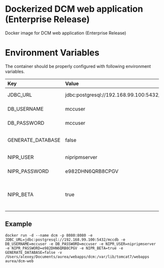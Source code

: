# Dockerized DCM web application (Enterprise Release)
Docker image for DCM web application (Enterprise Release)

# Environment Variables
The container should be properly configured with following environment variables.

Key | Value | Description
:-- | :-- | :-- 
JDBC_URL | jdbc:postgresql://192.168.99.100:5432/mccdb | JDBC connection string.
DB_USERNAME | mccuser | Database user name.
DB_PASSWORD | mccuser | Database password.
GENERATE_DATABASE | false | Re-create the db specified in the JDBC_URL or not.
NIPR_USER | nipripmserver | NIPR PDB user name.
NIPR_PASSWORD | e982DHN6QRB8CPGV | NIPR PDB password.
NIPR_BETA | true | Use pdb-services-beta.nipr.com instead of pdb-services.nipr.com.

## Example
```
docker run -d --name dcm -p 8080:8080 -e JDBC_URL=jdbc:postgresql://192.168.99.100:5432/mccdb -e DB_USERNAME=mccuser -e DB_PASSWORD=mccuser -e NIPR_USER=nipripmserver -e NIPR_PASSWORD=e982DHN6QRB8CPGV -e NIPR_BETA=true -e GENERATE_DATABASE=false -v /Users/alexey/Documents/aurea/webapps/dcm:/var/lib/tomcat7/webapps aurea/dcm-web
```
